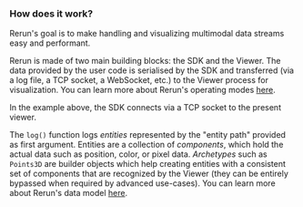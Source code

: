 ### How does it work?

Rerun's goal is to make handling and visualizing multimodal data streams easy and performant.

Rerun is made of two main building blocks: the SDK and the Viewer. The data provided by the user code is serialised by the SDK and transferred (via a log file, a TCP socket, a WebSocket, etc.) to the Viewer process for visualization. You can learn more about Rerun's operating modes [here](https://www.rerun.io/docs/reference/sdk-operating-modes).

In the example above, the SDK connects via a TCP socket to the present viewer.

The `log()` function logs _entities_ represented by the "entity path" provided as first argument. Entities are a collection of _components_, which hold the actual data such as position, color, or pixel data. _Archetypes_ such as `Points3D` are builder objects which help creating entities with a consistent set of components that are recognized by the Viewer (they can be entirely bypassed when required by advanced use-cases). You can learn more about Rerun's data model [here](https://www.rerun.io/docs/concepts/entity-component).
